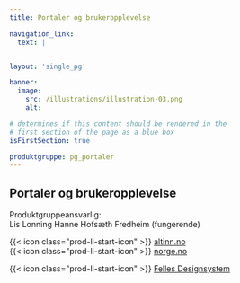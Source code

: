 ```yaml
---
title: Portaler og brukeropplevelse

navigation_link:
  text: |


layout: 'single_pg'

banner:
  image:
    src: /illustrations/illustration-03.png
    alt:

# determines if this content should be rendered in the
# first section of the page as a blue box
isFirstSection: true

produktgruppe: pg_portaler
---
```


## Portaler og brukeropplevelse

Produktgruppeansvarlig:  
Lis Lonning
Hanne Hofsæth Fredheim (fungerende)

{{< icon class="prod-li-start-icon" >}} [altinn.no](https://www.altinn.no/)  
{{< icon class="prod-li-start-icon" >}} [norge.no](https://www.norge.no/)

{{< icon class="prod-li-start-icon" >}} [Felles Designsystem](https://www.designsystemet.no/)
